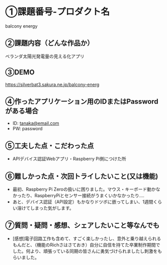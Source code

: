 # ①課題番号-プロダクト名

balcony energy

## ②課題内容（どんな作品か）

ベランダ太陽光発電量の見える化アプリ

## ③DEMO

https://silverbat3.sakura.ne.jp/balcony-energ

## ④作ったアプリケーション用のIDまたはPasswordがある場合

- ID: tanaka@email.com
- PW: password

## ⑤工夫した点・こだわった点

- APIデバイス認証Webアプリ・Raspberry Pi側につけた所

## ⑥難しかった点・次回トライしたいこと(又は機能)

- 最初、Raspberry Pi Zeroの扱いに困りました。マウス・キーボード動かなかったり、RaspberryPiとセンサー接続がうまくいかなかったり....
- あと、デバイス認証（API設定）もかなりドツボに嵌ってしまい、1週間くらい溶けてしまった気がします。

## ⑦質問・疑問・感想、シェアしたいこと等なんでも

- [感想]電子回路工作も含めて、すごく楽しかったし、意外と乗り越えられるもんだと、（機能のRichさはさておき）自分に自信を持てた卒業制作期間でした。何より、頑張っている同期の皆さんに勇気づけられましたし刺激をもらいました。

